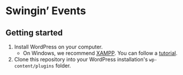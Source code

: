 # Swingin’ Events
## Getting started
1. Install WordPress on your computer.
    - On Windows, we recommend [XAMPP](https://www.apachefriends.org/de/index.html). You can follow a [tutorial](https://themeisle.com/blog/install-xampp-and-wordpress-locally/).
2. Clone this repository into your WordPress installation's `wp-content/plugins` folder.
